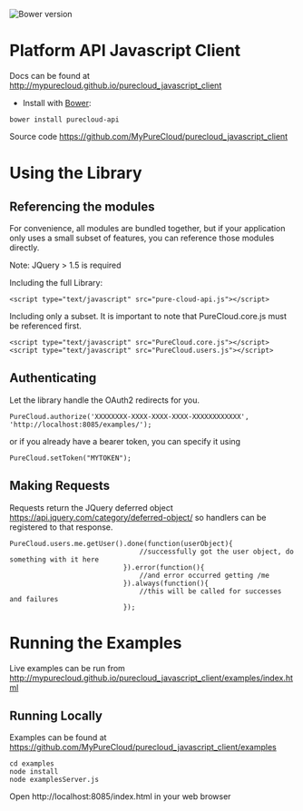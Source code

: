 ![Bower version](https://img.shields.io/bower/v/purecloud-api.svg)

# Platform API Javascript Client

Docs can be found at http://mypurecloud.github.io/purecloud_javascript_client
* Install with [Bower](http://bower.io):
```
bower install purecloud-api
```
Source code https://github.com/MyPureCloud/purecloud_javascript_client

# Using the Library
## Referencing the modules
For convenience, all modules are bundled together, but if your application only uses a small subset of features, you can reference those modules directly.

Note: JQuery > 1.5 is required

Including the full Library:
````
<script type="text/javascript" src="pure-cloud-api.js"></script>
````

Including only a subset.  It is important to note that PureCloud.core.js must be referenced first.
````
<script type="text/javascript" src="PureCloud.core.js"></script>
<script type="text/javascript" src="PureCloud.users.js"></script>
````


## Authenticating
Let the library handle the OAuth2 redirects for you.
```
PureCloud.authorize('XXXXXXXX-XXXX-XXXX-XXXX-XXXXXXXXXXXX', 'http://localhost:8085/examples/');
```

or if  you already have a bearer token, you can specify it using
```
PureCloud.setToken("MYTOKEN");
```


## Making Requests
Requests return the JQuery deferred object https://api.jquery.com/category/deferred-object/ so handlers can be registered to that response.
```
PureCloud.users.me.getUser().done(function(userObject){
                                //successfully got the user object, do something with it here
                            }).error(function(){
                                //and error occurred getting /me
                            }).always(function(){
                                //this will be called for successes and failures
                            });
```


# Running the Examples
Live examples can be run from http://mypurecloud.github.io/purecloud_javascript_client/examples/index.html

## Running Locally
Examples can be found at https://github.com/MyPureCloud/purecloud_javascript_client/examples
```
cd examples
node install
node examplesServer.js
```

Open http://localhost:8085/index.html in your web browser
